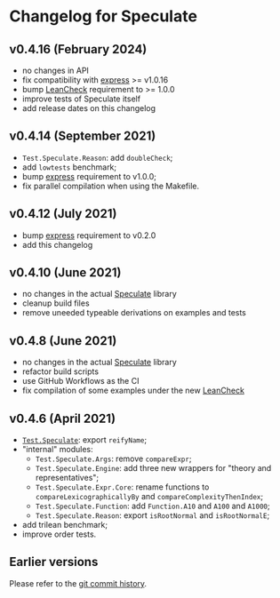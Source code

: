 Changelog for Speculate
=======================


v0.4.16 (February 2024)
-----------------------

* no changes in API
* fix compatibility with [express] >= v1.0.16
* bump [LeanCheck] requirement to >= 1.0.0
* improve tests of Speculate itself
* add release dates on this changelog


v0.4.14 (September 2021)
------------------------

* `Test.Speculate.Reason`: add `doubleCheck`;
* add `lowtests` benchmark;
* bump [express] requirement to v1.0.0;
* fix parallel compilation when using the Makefile.


v0.4.12 (July 2021)
-------------------

* bump [express] requirement to v0.2.0
* add this changelog


v0.4.10 (June 2021)
-------------------

* no changes in the actual [Speculate] library
* cleanup build files
* remove uneeded typeable derivations on examples and tests


v0.4.8 (June 2021)
------------------

* no changes in the actual [Speculate] library
* refactor build scripts
* use GitHub Workflows as the CI
* fix compilation of some examples under the new [LeanCheck]


v0.4.6 (April 2021)
-------------------

* [`Test.Speculate`]: export `reifyName`;
* "internal" modules:
	- `Test.Speculate.Args`: remove `compareExpr`;
	- `Test.Speculate.Engine`: add three new wrappers for "theory and representatives";
	- `Test.Speculate.Expr.Core`: rename functions to `compareLexicographicallyBy` and `compareComplexityThenIndex`;
	- `Test.Speculate.Function`: add `Function.A10` and `A100` and `A1000`;
	- `Test.Speculate.Reason`: export `isRootNormal` and `isRootNormalE`;
* add trilean benchmark;
* improve order tests.


Earlier versions
----------------

Please refer to the [git commit history].

[git commit history]: https://github.com/rudymatela/speculate/commits/master

[Speculate]:        https://hackage.haskell.org/package/speculate/docs/Test-Speculate.html
[`Test.Speculate`]: https://hackage.haskell.org/package/speculate/docs/Test-Speculate.html
[LeanCheck]:        https://hackage.haskell.org/package/leancheck/docs/Test-LeanCheck.html
[express]:          https://hackage.haskell.org/package/express

